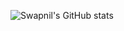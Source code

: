 ![Swapnil's GitHub stats](https://github-readme-stats.vercel.app/api?username=swapnilsrivastava98&show_icons=true&theme=transparent&include_all_commits=false&count_private=false)


